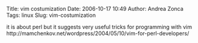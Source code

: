 Title: vim costumization
Date: 2006-10-17 10:49
Author: Andrea Zonca
Tags: linux
Slug: vim-costumization

<p>
 it is about perl but it suggests very useful tricks for programming with vim
 <br/>
 http://mamchenkov.net/wordpress/2004/05/10/vim-for-perl-developers/
</p>